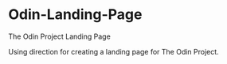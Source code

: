 # Odin-Landing-Page
The Odin Project Landing Page 

Using direction for creating a landing page for The Odin Project.